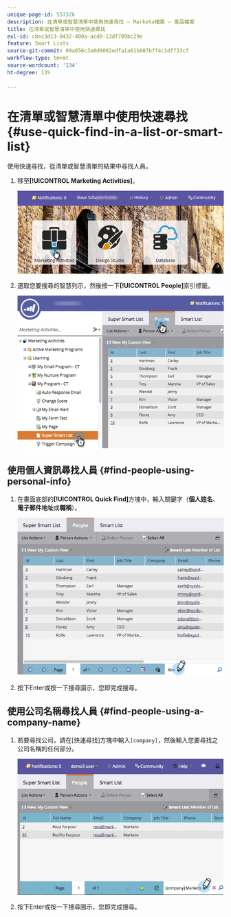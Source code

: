 ```yaml
---
unique-page-id: 557326
description: 在清單或智慧清單中使用快速尋找 — Marketo檔案 — 產品檔案
title: 在清單或智慧清單中使用快速尋找
exl-id: c8ec3d13-0432-400a-acd8-13df709bc29e
feature: Smart Lists
source-git-commit: 09a656c3a0d0002edfa1a61b987bff4c1dff33cf
workflow-type: tm+mt
source-wordcount: '134'
ht-degree: 13%

---
```


# 在清單或智慧清單中使用快速尋找 {#use-quick-find-in-a-list-or-smart-list}

使用快速尋找，從清單或智慧清單的結果中尋找人員。

1. 移至&#x200B;**[!UICONTROL Marketing Activities]**。

   ![](assets/login-marketing-activities.png)

1. 選取您要搜尋的智慧列示，然後按一下&#x200B;**[!UICONTROL People]**&#x200B;索引標籤。

   ![](assets/smartlistpeople.png)

## 使用個人資訊尋找人員 {#find-people-using-personal-info}

1. 在畫面底部的&#x200B;**[!UICONTROL Quick Find]**&#x200B;方塊中，輸入關鍵字（**個人姓名**、**電子郵件地址**&#x200B;或&#x200B;**職稱**）。

   ![](assets/searchpeople.png)

1. 按下Enter或按一下搜尋圖示，您即完成搜尋。

## 使用公司名稱尋找人員 {#find-people-using-a-company-name}

1. 若要尋找公司，請在[快速尋找]方塊中輸入`[company]`，然後輸入您要尋找之公司名稱的任何部分。

   ![](assets/supersmartlistsearch.jpg)

1. 按下Enter或按一下搜尋圖示，您即完成搜尋。

